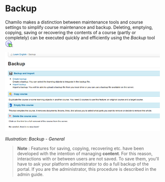 # Backup

Chamilo makes a distinction between maintenance tools and course settings to simplify course maintenance and backup. Deleting, emptying, copying, saving or recovering the contents of a course \(partly or completely\) can be executed quickly and efficiently using the _Backup_ tool ![](../../.gitbook/assets/graphics329.gif):

![](../../.gitbook/assets/images250.png)

_Illustration: Backup - General_

> **Note** : Features for saving, copying, recovering etc. have been developed with the intention of managing **content**. For this reason, interactions with or between users are not saved. To save them, you'll have to ask your platform administrator to do a full backup of the portal. If you are the administrator, this procedure is described in the admin guide.

